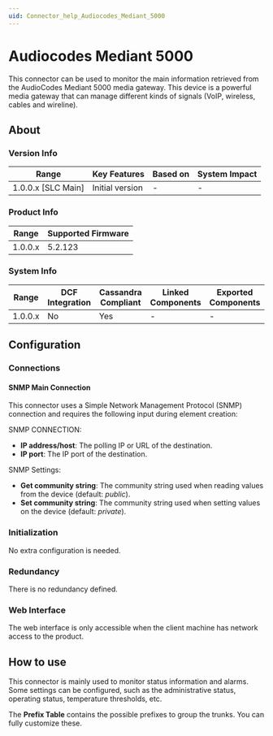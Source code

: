 ```yaml
---
uid: Connector_help_Audiocodes_Mediant_5000
---
```


# Audiocodes Mediant 5000

This connector can be used to monitor the main information retrieved from the AudioCodes Mediant 5000 media gateway. This device is a powerful media gateway that can manage different kinds of signals (VoIP, wireless, cables and wireline).

## About

### Version Info

| Range                | Key Features     | Based on     | System Impact     |
|----------------------|------------------|--------------|-------------------|
| 1.0.0.x [SLC Main]   | Initial version  | -            | -                 |

### Product Info

| Range     | Supported Firmware     |
|-----------|------------------------|
| 1.0.0.x   | 5.2.123                |

### System Info

| Range     | DCF Integration     | Cassandra Compliant     | Linked Components     | Exported Components     |
|-----------|---------------------|-------------------------|-----------------------|-------------------------|
| 1.0.0.x   | No                  | Yes                     | -                     | -                       |

## Configuration

### Connections

#### SNMP Main Connection

This connector uses a Simple Network Management Protocol (SNMP) connection and requires the following input during element creation:

SNMP CONNECTION:

- **IP address/host**: The polling IP or URL of the destination.
- **IP port**: The IP port of the destination.

SNMP Settings:

- **Get community string**: The community string used when reading values from the device (default: *public*).
- **Set community string**: The community string used when setting values on the device (default: *private*).

### Initialization

No extra configuration is needed.

### Redundancy

There is no redundancy defined.

### Web Interface

The web interface is only accessible when the client machine has network access to the product.

## How to use

This connector is mainly used to monitor status information and alarms. Some settings can be configured, such as the administrative status, operating status, temperature thresholds, etc.

The **Prefix Table** contains the possible prefixes to group the trunks. You can fully customize these.
